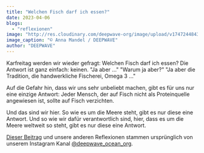 ```yaml
---
title: "Welchen Fisch darf ich essen?"
date: 2023-04-06
blogs: 
  - "reflexionen"
image: "http://res.cloudinary.com/deepwave-org/image/upload/v1747244843/deepwave.org/Screenshot-2023-11-26-112128.png"
image_caption: "© Anna Mandel / DEEPWAVE"
author: "DEEPWAVE"
---
```


Karfreitag werden wir wieder gefragt: Welchen Fisch darf ich essen? Die Antwort ist ganz einfach: keinen. "Ja aber ..." "Warum ja aber?" "Ja aber die Tradition, die handwerkliche Fischerei, Omega 3 ..."

Auf die Gefahr hin, dass wir uns sehr unbeliebt machen, gibt es für uns nur eine einzige Antwort: Jeder Mensch, der auf Fisch nicht als Proteinquelle angewiesen ist, sollte auf Fisch verzichten.

Und das sind wir hier. So wie es um die Meere steht, gibt es nur diese eine Antwort. Und so wie wir dafür verantwortlich sind, hier, dass es um die Meere weltweit so steht, gibt es nur diese eine Antwort.

[Dieser Beitrag](https://www.instagram.com/p/CqtZynPNLTr/) und unsere anderen Reflexionen stammen ursprünglich von unserem Instagram Kanal [@deepwave\_ocean\_org](https://www.instagram.com/deepwave_ocean_org/).

